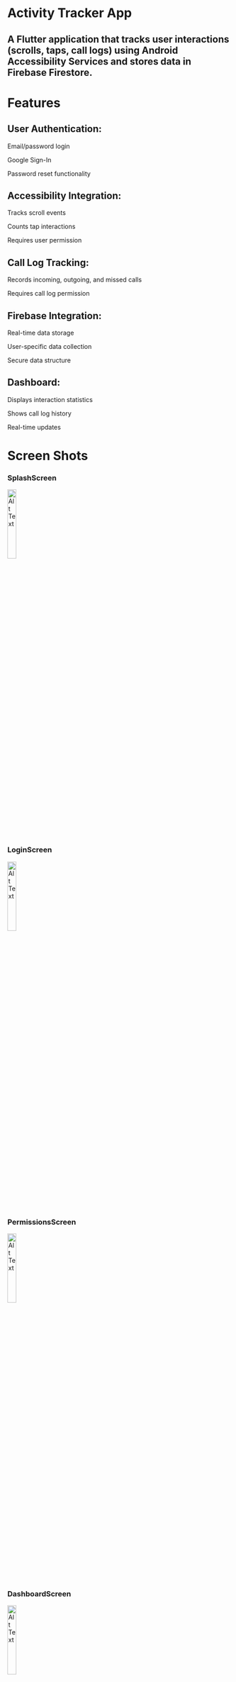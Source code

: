 # Activity Tracker App

## A Flutter application that tracks user interactions (scrolls, taps, call logs) using Android Accessibility Services and stores data in Firebase Firestore.

# Features
## User Authentication:

Email/password login

Google Sign-In

Password reset functionality

## Accessibility Integration:

Tracks scroll events

Counts tap interactions

Requires user permission

## Call Log Tracking:

Records incoming, outgoing, and missed calls

Requires call log permission

## Firebase Integration:

Real-time data storage

User-specific data collection

Secure data structure

## Dashboard:

Displays interaction statistics

Shows call log history

Real-time updates

# Screen Shots

### SplashScreen
<img src="https://github.com/user-attachments/assets/6dc33920-f724-45f9-9618-6cae75f73da4" alt="Alt Text" style="width:20%; height:auto;">

### LoginScreen
<img src="https://github.com/user-attachments/assets/db6b9f55-78cc-43d8-8118-3a5765e1355a" alt="Alt Text" style="width:20%; height:auto;">

### PermissionsScreen
<img src="https://github.com/user-attachments/assets/998c8ad2-20ec-450a-a776-94268e36d630" alt="Alt Text" style="width:20%; height:auto;">

### DashboardScreen
<img src="https://github.com/user-attachments/assets/97778064-face-4751-9b46-96a190d96121" alt="Alt Text" style="width:20%; height:auto;">

### ---------------------------------------------------------------------------


## Getting Started

This project is a starting point for a Flutter application.

A few resources to get you started if this is your first Flutter project:

- [Lab: Write your first Flutter app](https://docs.flutter.dev/get-started/codelab)
- [Cookbook: Useful Flutter samples](https://docs.flutter.dev/cookbook)

For help getting started with Flutter development, view the
[online documentation](https://docs.flutter.dev/), which offers tutorials,
samples, guidance on mobile development, and a full API reference.
